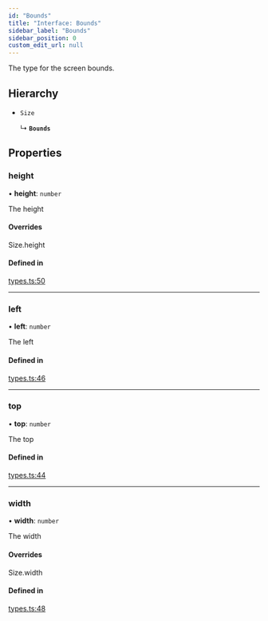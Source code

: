 ```yaml
---
id: "Bounds"
title: "Interface: Bounds"
sidebar_label: "Bounds"
sidebar_position: 0
custom_edit_url: null
---
```


The type for the screen bounds.

## Hierarchy

- `Size`

  ↳ **`Bounds`**

## Properties

### height

• **height**: `number`

The height

#### Overrides

Size.height

#### Defined in

[types.ts:50](https://github.com/rob-blackbourn/jetblack-map/blob/53b6913/src/types.ts#L50)

___

### left

• **left**: `number`

The left

#### Defined in

[types.ts:46](https://github.com/rob-blackbourn/jetblack-map/blob/53b6913/src/types.ts#L46)

___

### top

• **top**: `number`

The top

#### Defined in

[types.ts:44](https://github.com/rob-blackbourn/jetblack-map/blob/53b6913/src/types.ts#L44)

___

### width

• **width**: `number`

The width

#### Overrides

Size.width

#### Defined in

[types.ts:48](https://github.com/rob-blackbourn/jetblack-map/blob/53b6913/src/types.ts#L48)
